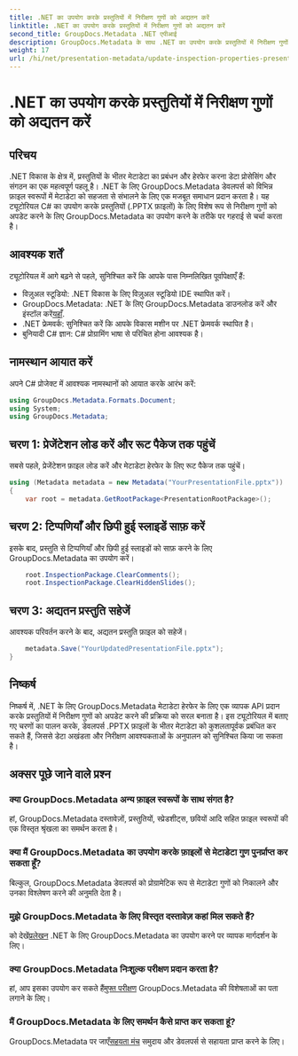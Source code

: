 ```yaml
---
title: .NET का उपयोग करके प्रस्तुतियों में निरीक्षण गुणों को अद्यतन करें
linktitle: .NET का उपयोग करके प्रस्तुतियों में निरीक्षण गुणों को अद्यतन करें
second_title: GroupDocs.Metadata .NET एपीआई
description: GroupDocs.Metadata के साथ .NET का उपयोग करके प्रस्तुतियों में निरीक्षण गुणों को अपडेट करना सीखें। .PPTX फ़ाइलों के लिए आसान, कुशल मेटाडेटा हेरफेर।
weight: 17
url: /hi/net/presentation-metadata/update-inspection-properties-presentations/
---
```


# .NET का उपयोग करके प्रस्तुतियों में निरीक्षण गुणों को अद्यतन करें

## परिचय
.NET विकास के क्षेत्र में, प्रस्तुतियों के भीतर मेटाडेटा का प्रबंधन और हेरफेर करना डेटा प्रोसेसिंग और संगठन का एक महत्वपूर्ण पहलू है। .NET के लिए GroupDocs.Metadata डेवलपर्स को विभिन्न फ़ाइल स्वरूपों में मेटाडेटा को सहजता से संभालने के लिए एक मजबूत समाधान प्रदान करता है। यह ट्यूटोरियल C# का उपयोग करके प्रस्तुतियों (.PPTX फ़ाइलों) के लिए विशेष रूप से निरीक्षण गुणों को अपडेट करने के लिए GroupDocs.Metadata का उपयोग करने के तरीके पर गहराई से चर्चा करता है।
## आवश्यक शर्तें
ट्यूटोरियल में आगे बढ़ने से पहले, सुनिश्चित करें कि आपके पास निम्नलिखित पूर्वापेक्षाएँ हैं:
- विज़ुअल स्टूडियो: .NET विकास के लिए विज़ुअल स्टूडियो IDE स्थापित करें।
-  GroupDocs.Metadata: .NET के लिए GroupDocs.Metadata डाउनलोड करें और इंस्टॉल करें[यहाँ](https://releases.groupdocs.com/metadata/net/).
- .NET फ्रेमवर्क: सुनिश्चित करें कि आपके विकास मशीन पर .NET फ्रेमवर्क स्थापित है।
- बुनियादी C# ज्ञान: C# प्रोग्रामिंग भाषा से परिचित होना आवश्यक है।

## नामस्थान आयात करें
अपने C# प्रोजेक्ट में आवश्यक नामस्थानों को आयात करके आरंभ करें:
```csharp
using GroupDocs.Metadata.Formats.Document;
using System;
using GroupDocs.Metadata;
```
## चरण 1: प्रेजेंटेशन लोड करें और रूट पैकेज तक पहुंचें
सबसे पहले, प्रेजेंटेशन फ़ाइल लोड करें और मेटाडेटा हेरफेर के लिए रूट पैकेज तक पहुंचें।

```csharp
using (Metadata metadata = new Metadata("YourPresentationFile.pptx"))
{
    var root = metadata.GetRootPackage<PresentationRootPackage>();
```
## चरण 2: टिप्पणियाँ और छिपी हुई स्लाइडें साफ़ करें
इसके बाद, प्रस्तुति से टिप्पणियाँ और छिपी हुई स्लाइडों को साफ़ करने के लिए GroupDocs.Metadata का उपयोग करें।

```csharp
    root.InspectionPackage.ClearComments();
    root.InspectionPackage.ClearHiddenSlides();
```
## चरण 3: अद्यतन प्रस्तुति सहेजें
आवश्यक परिवर्तन करने के बाद, अद्यतन प्रस्तुति फ़ाइल को सहेजें।

```csharp
    metadata.Save("YourUpdatedPresentationFile.pptx");
}
```

## निष्कर्ष
निष्कर्ष में, .NET के लिए GroupDocs.Metadata मेटाडेटा हेरफेर के लिए एक व्यापक API प्रदान करके प्रस्तुतियों में निरीक्षण गुणों को अपडेट करने की प्रक्रिया को सरल बनाता है। इस ट्यूटोरियल में बताए गए चरणों का पालन करके, डेवलपर्स .PPTX फ़ाइलों के भीतर मेटाडेटा को कुशलतापूर्वक प्रबंधित कर सकते हैं, जिससे डेटा अखंडता और निरीक्षण आवश्यकताओं के अनुपालन को सुनिश्चित किया जा सकता है।

## अक्सर पूछे जाने वाले प्रश्न
### क्या GroupDocs.Metadata अन्य फ़ाइल स्वरूपों के साथ संगत है?
हां, GroupDocs.Metadata दस्तावेज़ों, प्रस्तुतियों, स्प्रेडशीट्स, छवियों आदि सहित फ़ाइल स्वरूपों की एक विस्तृत श्रृंखला का समर्थन करता है।
### क्या मैं GroupDocs.Metadata का उपयोग करके फ़ाइलों से मेटाडेटा गुण पुनर्प्राप्त कर सकता हूँ?
बिल्कुल, GroupDocs.Metadata डेवलपर्स को प्रोग्रामेटिक रूप से मेटाडेटा गुणों को निकालने और उनका विश्लेषण करने की अनुमति देता है।
### मुझे GroupDocs.Metadata के लिए विस्तृत दस्तावेज़ कहां मिल सकते हैं?
 को देखें[प्रलेखन](https://tutorials.groupdocs.com/metadata/net/) .NET के लिए GroupDocs.Metadata का उपयोग करने पर व्यापक मार्गदर्शन के लिए।
### क्या GroupDocs.Metadata निःशुल्क परीक्षण प्रदान करता है?
 हां, आप इसका उपयोग कर सकते हैं[मुफ्त परीक्षण](https://releases.groupdocs.com/) GroupDocs.Metadata की विशेषताओं का पता लगाने के लिए।
### मैं GroupDocs.Metadata के लिए समर्थन कैसे प्राप्त कर सकता हूं?
 GroupDocs.Metadata पर जाएँ[सहयता मंच](https://forum.groupdocs.com/c/metadata/14) समुदाय और डेवलपर्स से सहायता प्राप्त करने के लिए।